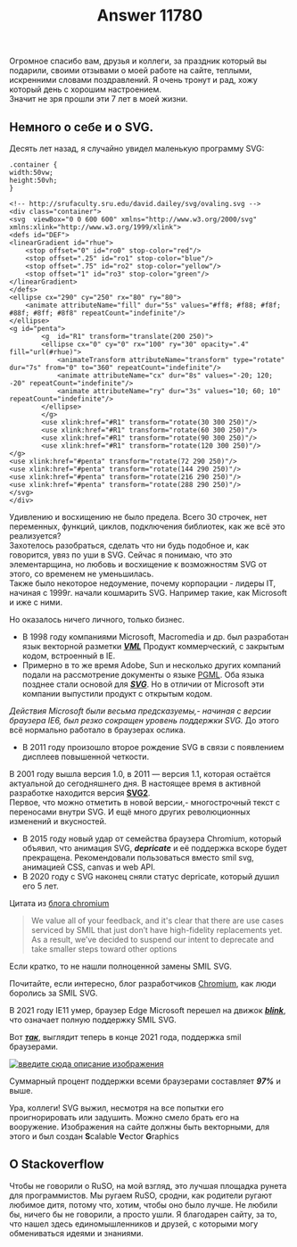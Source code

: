 ﻿---
title: "Answer 11780"
se.owner.user_id: 28748
se.owner.display_name: "Alexandr_TT"
se.owner.link: "https://ru.meta.stackoverflow.com/users/28748/alexandr-tt"
se.answer_id: 11780
se.question_id: 11772
se.post_type: answer
se.is_accepted: False
---
<p>Огромное спасибо вам, друзья и коллеги, за праздник который вы подарили, своими отзывами о моей работе на сайте, теплыми, искренними словами поздравлений. Я очень тронут и рад, хожу который день с хорошим настроением.<br />
Значит не зря прошли эти 7 лет в моей жизни.</p>
<h2>Немного о себе и о SVG.</h2>
<p>Десять лет назад, я случайно увидел маленькую программу SVG:</p>
<p><div class="snippet" data-lang="js" data-hide="true" data-console="true" data-babel="false">
<div class="snippet-code snippet-currently-hidden">
<pre class="snippet-code-css lang-css prettyprint-override"><code>.container {
width:50vw;
height:50vh;
}</code></pre>
<pre class="snippet-code-html lang-html prettyprint-override"><code>&lt;!-- http://srufaculty.sru.edu/david.dailey/svg/ovaling.svg --&gt;
&lt;div class="container"&gt;
&lt;svg  viewBox="0 0 600 600" xmlns="http://www.w3.org/2000/svg" xmlns:xlink="http://www.w3.org/1999/xlink"&gt;
&lt;defs id="DEF"&gt;
&lt;linearGradient id="rhue"&gt;
    &lt;stop offset="0" id="ro0" stop-color="red"/&gt;
    &lt;stop offset=".25" id="ro1" stop-color="blue"/&gt;
    &lt;stop offset=".75" id="ro2" stop-color="yellow"/&gt;
    &lt;stop offset="1" id="ro3" stop-color="green"/&gt;
&lt;/linearGradient&gt;
&lt;/defs&gt;
&lt;ellipse cx="290" cy="250" rx="80" ry="80"&gt;
    &lt;animate attributeName="fill" dur="5s" values="#ff8; #f88; #f8f; #88f; #8ff; #8f8" repeatCount="indefinite"/&gt;
&lt;/ellipse&gt;
&lt;g id="penta"&gt;
        &lt;g  id="R1" transform="translate(200 250)"&gt; 
        &lt;ellipse cx="0" cy="0" rx="100" ry="30" opacity=".4" fill="url(#rhue)"&gt;
            &lt;animateTransform attributeName="transform" type="rotate" dur="7s" from="0" to="360" repeatCount="indefinite"/&gt;
            &lt;animate attributeName="cx" dur="8s" values="-20; 120; -20" repeatCount="indefinite"/&gt;
            &lt;animate attributeName="ry" dur="3s" values="10; 60; 10" repeatCount="indefinite"/&gt;
        &lt;/ellipse&gt;
        &lt;/g&gt;
        &lt;use xlink:href="#R1" transform="rotate(30 300 250)"/&gt;
        &lt;use xlink:href="#R1" transform="rotate(60 300 250)"/&gt;
        &lt;use xlink:href="#R1" transform="rotate(90 300 250)"/&gt;
        &lt;use xlink:href="#R1" transform="rotate(120 300 250)"/&gt;
&lt;/g&gt;
&lt;use xlink:href="#penta" transform="rotate(72 290 250)"/&gt;
&lt;use xlink:href="#penta" transform="rotate(144 290 250)"/&gt;
&lt;use xlink:href="#penta" transform="rotate(216 290 250)"/&gt;
&lt;use xlink:href="#penta" transform="rotate(288 290 250)"/&gt;
&lt;/svg&gt; 
&lt;/div&gt;</code></pre>
</div>
</div>
</p>
<p>Удивлению и восхищению не было предела. Всего 30 строчек, нет переменных, функций, циклов, подключения библиотек, как же всё это реализуется?<br />
Захотелось разобраться, сделать что ни будь подобное и, как говорится, увяз по уши в SVG.
Сейчас я понимаю, что это элементарщина, но  любовь и восхищение к возможностям SVG от этого, со временем не уменьшилась.<br />
Также было некоторое недоумение, почему корпорации - лидеры IT, начиная с 1999г. начали кошмарить SVG. Например такие, как Microsoft и иже с ними.</p>
<p>Но оказалось ничего личного, только бизнес.</p>
<ul>
<li>В 1998 году компаниями Microsoft, Macromedia и др. был разработан
язык векторной разметки <em><strong><a href="https://ru.wikipedia.org/wiki/VML" rel="nofollow noreferrer">VML</a></strong></em>  Продукт коммерческий, с
закрытым кодом, встроенный в IE.</li>
<li>Примерно в то же время Adobe, Sun и несколько других компаний подали
на рассмотрение документы о языке <a href="https://ru.wikipedia.org/wiki/PGML" rel="nofollow noreferrer">PGML</a>. Оба языка позднее стали
основой для <em><strong><a href="http://ru.wikipedia.org/wiki/SVG" rel="nofollow noreferrer">SVG</a></strong></em>. Но в отличии от Microsoft эти компании выпустили   продукт с открытым кодом.</li>
</ul>
<p><em>Действия Microsoft были весьма  предсказуемы,- начиная с версии браузера IE6, был резко сокращен  уровень поддержки SVG.</em> До этого всё нормально работало в браузерах ослика.</p>
<ul>
<li>В 2011 году произошло второе рождение SVG в связи с появлением
дисплеев повышенной четкости.</li>
</ul>
<p>В 2001 году вышла версия 1.0, в 2011 — версия 1.1, которая остаётся актуальной до сегодняшнего дня. В настоящее время в активной разработке находится версия <strong><a href="https://svgwg.org/svg2-draft/" rel="nofollow noreferrer">SVG2</a></strong>.<br />
Первое, что можно отметить в новой версии,- многострочный текст с переносами внутри SVG. И ещё много других революционных изменений и вкусностей.</p>
<ul>
<li>В 2015 году новый удар от семейства браузера Chromium, который
объявил, что анимация SVG, <em><strong>depricate</strong></em> и её поддержка вскоре будет
прекращена. Рекомендовали пользоваться вместо smil svg, анимацией CSS, canvas и web API.</li>
<li>В 2020 году с SVG наконец сняли статус depricate, который душил его 5 лет.</li>
</ul>
<p>Цитата из <a href="https://groups.google.com/a/chromium.org/g/blink-dev/c/5o0yiO440LM/m/YGEJBsjUAwAJ?pli=1" rel="nofollow noreferrer">блога chromium</a></p>
<blockquote>
<p>We value all of your feedback, and it's clear that there are use cases
serviced by SMIL that just don’t have high-fidelity replacements yet.
As a result, we’ve decided to suspend our intent to deprecate and take
smaller steps toward other options</p>
</blockquote>
<p>Если кратко, то не нашли полноценной замены SMIL SVG.</p>
<p>Почитайте, если интересно, блог разработчиков <a href="https://groups.google.com/a/chromium.org/g/blink-dev/c/5o0yiO440LM/m/YGEJBsjUAwAJ?pli=1" rel="nofollow noreferrer">Chromium</a>, как люди  боролись за SMIL SVG.</p>
<p>В 2021 году IE11 умер, браузер Edge Microsoft перешел на движок <em><strong><a href="https://ru.wikipedia.org/wiki/Blink_(%D0%B4%D0%B2%D0%B8%D0%B6%D0%BE%D0%BA)" rel="nofollow noreferrer">blink</a></strong></em>, что означает полную поддержку SMIL SVG.</p>
<p>Вот <em><strong><a href="https://caniuse.com/?search=smil" rel="nofollow noreferrer">так</a></strong></em>, выглядит теперь в конце 2021 года, поддержка smil браузерами.</p>
<p><a href="https://i.stack.imgur.com/Vpn8N.png" rel="nofollow noreferrer"><img src="https://i.stack.imgur.com/Vpn8N.png" alt="введите сюда описание изображения" /></a></p>
<p>Суммарный процент поддержки всеми браузерами составляет <em><strong>97%</strong></em> и выше.</p>
<p>Ура, коллеги! SVG выжил, несмотря на все попытки его проигнорировать или задушить.  Можно смело брать его на вооружение. Изображения на сайте должны быть векторными, для этого и был создан <strong>S</strong>calable <strong>V</strong>ector <strong>G</strong>raphics</p>
<h2>О Stackoverflow</h2>
<p>Чтобы не говорили о RuSO, на мой взгляд, это лучшая площадка рунета для программистов.
Мы ругаем RuSO, сродни, как родители ругают любимое дитя, потому что, хотим, чтобы оно было лучше.
Не любили бы, ничего бы не говорили, а просто ушли.
Я благодарен сайту, за то, что нашел здесь единомышленников и друзей, с которыми могу обмениваться идеями и  знаниями.</p>
